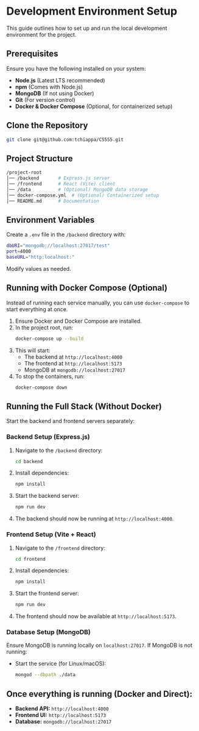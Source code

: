 # Development Environment Setup
This guide outlines how to set up and run the local development environment for the project.

## Prerequisites
Ensure you have the following installed on your system:
- **Node.js** (Latest LTS recommended)
- **npm** (Comes with Node.js)
- **MongoDB** (If not using Docker)
- **Git** (For version control)
- **Docker & Docker Compose** (Optional, for containerized setup)


## Clone the Repository
```sh
git clone git@github.com:tchiappa/CS555.git
```

## Project Structure
```sh
/project-root
│── /backend       # Express.js server
│── /frontend      # React (Vite) client
│── /data          # (Optional) MongoDB data storage
│── docker-compose.yml  # (Optional) Containerized setup
│── README.md      # Documentation
```

## Environment Variables
Create a `.env` file in the `/backend` directory with:
```sh
dbURI="mongodb://localhost:27017/test"
port=4000
baseURL="http:localhost:"
```
Modify values as needed.

## Running with Docker Compose (Optional)
Instead of running each service manually, you can use `docker-compose` to start everything at once.

1. Ensure Docker and Docker Compose are installed.
2. In the project root, run:
   ```sh
   docker-compose up --build
   ```
3. This will start:
    - The backend at `http://localhost:4000`
    - The frontend at `http://localhost:5173`
    - MongoDB at `mongodb://localhost:27017`
4. To stop the containers, run:
    ```sh
    docker-compose down
    ```

## Running the Full Stack (Without Docker)
Start the backend and frontend servers separately:

### Backend Setup (Express.js)
1. Navigate to the `/backend` directory:
   ```sh
   cd backend
   ```
2. Install dependencies:
   ```sh
   npm install
   ```
3. Start the backend server:
   ```sh
   npm run dev
   ```
4. The backend should now be running at `http://localhost:4000`.

### Frontend Setup (Vite + React)
1. Navigate to the `/frontend` directory:
   ```sh
   cd frontend
   ```
2. Install dependencies:
   ```sh
   npm install
   ```
3. Start the frontend server:
   ```sh
   npm run dev
   ```
4. The frontend should now be available at `http://localhost:5173`.

### Database Setup (MongoDB)
Ensure MongoDB is running locally on `localhost:27017`. If MongoDB is not running:
- Start the service (for Linux/macOS):
  ```sh
  mongod --dbpath ./data
  ```

## Once everything is running (Docker and Direct):
- **Backend API:** `http://localhost:4000`
- **Frontend UI:** `http://localhost:5173`
- **Database:** `mongodb://localhost:27017`